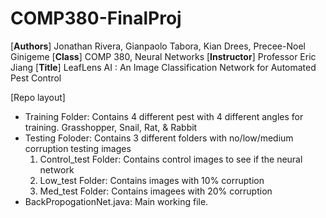 # COMP380-FinalProj
[**Authors**] Jonathan Rivera, Gianpaolo Tabora, Kian Drees, Precee-Noel Ginigeme
[**Class**] COMP 380, Neural Networks
[**Instructor**] Professor Eric Jiang
[**Title**] LeafLens AI : An Image Classification Network for Automated Pest Control

[Repo layout] 
- Training Folder: Contains 4 different pest with 4 different angles for training. Grasshopper, Snail, Rat, & Rabbit
- Testing Foloder: Contains 3 different folders with no/low/medium corruption testing images
  1. Control_test Folder: Contains control images to see if the neural network
  2. Low_test Folder: Contains images with 10% corruption
  3. Med_test Folder: Contains imagees with 20% corruption
- BackPropogationNet.java: Main working file.

